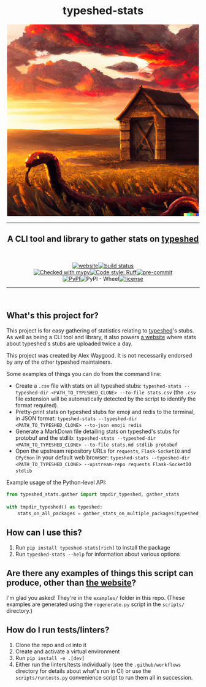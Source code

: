 <div align=center>

# typeshed-stats

<img src="https://raw.githubusercontent.com/AlexWaygood/typeshed-stats/main/stats_website/big_logo.png" width="500" alt="A Python in a field of wheat with a shed behind it, golden-red sunset in the background">

<br>

---

## A CLI tool and library to gather stats on [typeshed](https://github.com/python/typeshed)

<br>

[![website](https://img.shields.io/website?down_color=red&down_message=Offline&style=for-the-badge&up_color=green&up_message=Running&url=https%3A%2F%2Falexwaygood.github.io%2Ftypeshed-stats%2F)](https://alexwaygood.github.io/typeshed-stats/)[![build status](https://img.shields.io/github/actions/workflow/status/AlexWaygood/typeshed-stats/test.yml?branch=main&label=Tests&style=for-the-badge)](https://github.com/AlexWaygood/typeshed-stats/actions/workflows/test.yml)
<br>
[![Checked with mypy](https://img.shields.io/badge/mypy-checked-blue?style=for-the-badge)](http://mypy-lang.org/)[![Code style: Ruff](https://img.shields.io/badge/Code_style-Ruff-D7FF64?style=for-the-badge&logo=ruff)](https://github.com/astral-sh/ruff)[![pre-commit](https://img.shields.io/badge/pre--commit-enabled-brightgreen?logo=pre-commit&logoColor=white&style=for-the-badge)](https://pre-commit.ci)
<br>
[![PyPI](https://img.shields.io/pypi/v/typeshed-stats?style=for-the-badge)](https://pypi.org/project/typeshed-stats/)![PyPI - Wheel](https://img.shields.io/pypi/wheel/typeshed-stats?style=for-the-badge)[![license](https://img.shields.io/github/license/AlexWaygood/typeshed-stats?style=for-the-badge)](https://opensource.org/licenses/MIT)

---

<br>
</div>

## What's this project for?

This project is for easy gathering of statistics relating to [typeshed](https://github.com/python/typeshed)'s stubs. As well as being a CLI tool and library, it also powers [a website](https://alexwaygood.github.io/typeshed-stats/) where stats about typeshed's stubs are uploaded twice a day.

This project was created by Alex Waygood. It is not necessarily endorsed by any of the other typeshed maintainers.

Some examples of things you can do from the command line:

- Create a `.csv` file with stats on all typeshed stubs: `typeshed-stats --typeshed-dir <PATH_TO_TYPESHED_CLONE> --to-file stats.csv` (the `.csv` file extension will be automatically detected by the script to identify the format required).
- Pretty-print stats on typeshed stubs for emoji and redis to the terminal, in JSON format: `typeshed-stats --typeshed-dir <PATH_TO_TYPESHED_CLONE> --to-json emoji redis`
- Generate a MarkDown file detailing stats on typeshed's stubs for protobuf and the stdlib: `typeshed-stats --typeshed-dir <PATH_TO_TYPESHED_CLONE> --to-file stats.md stdlib protobuf`
- Open the upstream repository URLs for `requests`, `Flask-SocketIO` and `CPython` in your default web browser: `typeshed-stats --typeshed-dir <PATH_TO_TYPESHED_CLONE> --upstream-repo requests Flask-SocketIO stdlib`

Example usage of the Python-level API:

```python
from typeshed_stats.gather import tmpdir_typeshed, gather_stats

with tmpdir_typeshed() as typeshed:
    stats_on_all_packages = gather_stats_on_multiple_packages(typeshed_dir=typeshed)
```

## How can I use this?

1. Run `pip install typeshed-stats[rich]` to install the package
1. Run `typeshed-stats --help` for information about various options

## Are there any examples of things this script can produce, other than [the website](https://alexwaygood.github.io/typeshed-stats/)?

I'm glad you asked! They're in the `examples/` folder in this repo.
(These examples are generated using the `regenerate.py` script in the `scripts/` directory.)

## How do I run tests/linters?

1. Clone the repo and `cd` into it
1. Create and activate a virtual environment
1. Run `pip install -e .[dev]`
1. Either run the linters/tests individually (see the `.github/workflows` directory for details about what's run in CI) or use the `scripts/runtests.py` convenience script to run them all in succession.
